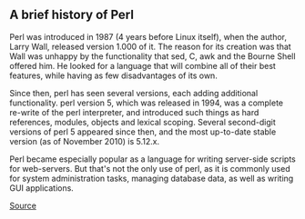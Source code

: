 ## A brief history of Perl

Perl was introduced in 1987 (4 years before Linux itself), when the author, Larry Wall, released version 1.000 of it. The reason for its creation was that Wall was unhappy by the functionality that sed, C, awk and the Bourne Shell offered him. He looked for a language that will combine all of their best features, while having as few disadvantages of its own.

Since then, perl has seen several versions, each adding additional functionality. perl version 5, which was released in 1994, was a complete re-write of the perl interpreter, and introduced such things as hard references, modules, objects and lexical scoping. Several second-digit versions of perl 5 appeared since then, and the most up-to-date stable version (as of November 2010) is 5.12.x.

Perl became especially popular as a language for writing server-side scripts for web-servers. But that's not the only use of perl, as it is commonly used for system administration tasks, managing database data, as well as writing GUI applications.

[Source](http://www.shlomifish.org/lecture/Perl/Newbies/lecture1/intro/history.html)